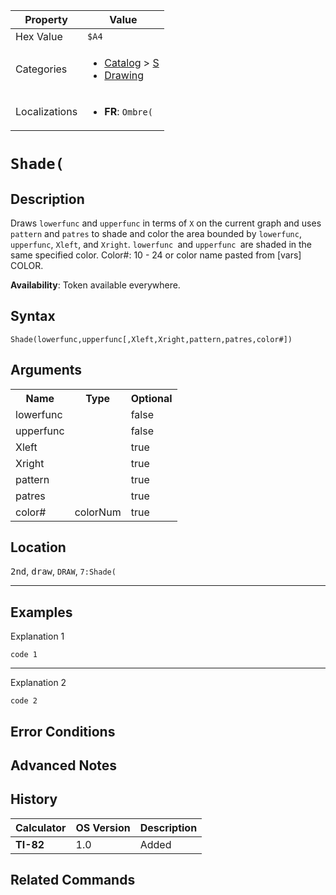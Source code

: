 | Property      | Value |
|---------------|-------|
| Hex Value     | `$A4`|
| Categories    | <ul><li>[Catalog](../categories/Catalog.md) > [S](../categories/Catalog.md#S)</li><li>[Drawing](../categories/Drawing.md)</li></ul> |
| Localizations | <ul><li><b>FR</b>: `Ombre(`</li></ul> |

# `Shade(`

## Description
Draws `lowerfunc` and `upperfunc` in terms of `X` on the current graph and uses `pattern` and `patres` to shade and color the area bounded by `lowerfunc`, `upperfunc`, `Xleft`, and `Xright`. `lowerfunc `and `upperfunc `are shaded in the same specified color.
Color#: 10 - 24 or color name pasted from [vars] COLOR.


<b>Availability</b>: Token available everywhere.

## Syntax
`Shade(lowerfunc,upperfunc[,Xleft,Xright,pattern,patres,color#])`

## Arguments
<table>
<tr><th>Name</th><th>Type</th><th>Optional</th></tr>

<tr><td>lowerfunc</td><td></td><td>false</td></tr>

<tr><td>upperfunc</td><td></td><td>false</td></tr>

<tr><td>Xleft</td><td></td><td>true</td></tr>

<tr><td>Xright</td><td></td><td>true</td></tr>

<tr><td>pattern</td><td></td><td>true</td></tr>

<tr><td>patres</td><td></td><td>true</td></tr>

<tr><td>color#</td><td>colorNum</td><td>true</td></tr>

</table>

## Location
<kbd>2nd</kbd>, <kbd>draw</kbd>, `DRAW`, `7:Shade(`
<hr>

## Examples

Explanation 1
```ti-basic
code 1
```
---
Explanation 2
```ti-basic
code 2
```

## Error Conditions


## Advanced Notes


## History
| Calculator | OS Version | Description |
|------------|------------|-------------|
| <b>TI-82</b> | 1.0 | Added

## Related Commands

    